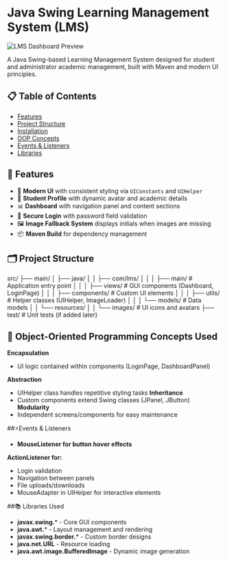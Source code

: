 # Java Swing Learning Management System (LMS)

![LMS Dashboard Preview](resources/images/dashboard-preview.png) <!-- Add actual screenshot if available -->

A Java Swing-based Learning Management System designed for student and administrator academic management, built with Maven and modern UI principles.

## 📋 Table of Contents
- [Features](#-features)
- [Project Structure](#-project-structure)
- [Installation](#-installation)
- [OOP Concepts](#-object-oriented-programming-concepts-used)
- [Events & Listeners](#-events--listeners)
- [Libraries](#-libraries-used)

## 🌟 Features
- 🎨 **Modern UI** with consistent styling via `UIConstants` and `UIHelper`
- 👤 **Student Profile** with dynamic avatar and academic details
- 📊 **Dashboard** with navigation panel and content sections
- 🔐 **Secure Login** with password field validation
- 🖼️ **Image Fallback System** displays initials when images are missing
- 📦 **Maven Build** for dependency management

## 🗂 Project Structure
src/
├── main/
│ ├── java/
│ │ ├── com/lms/
│ │ │ ├── main/ # Application entry point
│ │ │ ├── views/ # GUI components (Dashboard, LoginPage)
│ │ │ ├── components/ # Custom UI elements
│ │ │ ├── utils/ # Helper classes (UIHelper, ImageLoader)
│ │ │ └── models/ # Data models
│ │ └── resources/
│ │ └── images/ # UI icons and avatars
├── test/ # Unit tests (if added later)

## 🧩 Object-Oriented Programming Concepts Used
**Encapsulation**
- UI logic contained within components (LoginPage, DashboardPanel)

**Abstraction**
- UIHelper class handles repetitive styling tasks
**Inheritance**
- Custom components extend Swing classes (JPanel, JButton)
**Modularity**
- Independent screens/components for easy maintenance

##⚡Events & Listeners
- **MouseListener for button hover effects**

**ActionListener for:**
- Login validation
- Navigation between panels
- File uploads/downloads
- MouseAdapter in UIHelper for interactive elements

##📚 Libraries Used

- **javax.swing.*** - Core GUI components
- **java.awt.*** - Layout management and rendering
- **javax.swing.border.*** - Custom border designs
- **java.net.URL** - Resource loading
- **java.awt.image.BufferedImage** - Dynamic image generation
